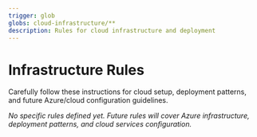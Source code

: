 ```yaml
---
trigger: glob
globs: cloud-infrastructure/**
description: Rules for cloud infrastructure and deployment
---
```


# Infrastructure Rules

Carefully follow these instructions for cloud setup, deployment patterns, and future Azure/cloud configuration guidelines.

*No specific rules defined yet. Future rules will cover Azure infrastructure, deployment patterns, and cloud services configuration.*
